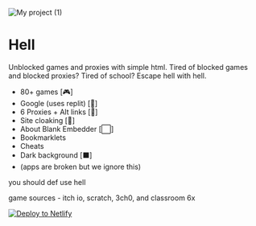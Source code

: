 
![My project (1)](https://github.com/D3ch/hell/assets/106717421/69058c51-0412-4a47-9869-a7c18e1706cd)



# Hell
Unblocked games and proxies with simple html.
Tired of blocked games and blocked proxies? Tired of school? Escape hell with hell. 

- 80+ games [🎮]
- Google (uses replit) [🔎]
- 6 Proxies + Alt links [🔎]
- Site cloaking [🙈]
- About Blank Embedder [⬜]
- Bookmarklets 
- Cheats
- Dark background [⬛]
- (apps are broken but we ignore this)

you should def use hell

game sources - itch io, scratch, 3ch0, and classroom 6x


[![Deploy to Netlify](https://www.netlify.com/img/deploy/button.svg)](https://app.netlify.com/start/deploy?repository=https://github.com/d3ch/hell)

